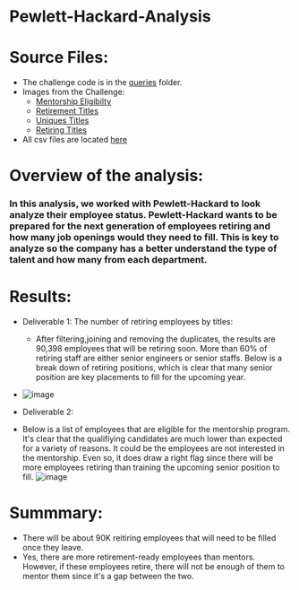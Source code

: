 # Pewlett-Hackard-Analysis
# Source Files: 
* The challenge code is in the [queries](https://github.com/icheung487/Pewlett-Hackard-Analysis/tree/main/Queries) folder.
* Images from the Challenge: 
  * [Mentorship Eligibilty](https://github.com/icheung487/Pewlett-Hackard-Analysis/blob/main/Images%20/Mentorship_Eligibilty.png)
  * [Retirement Titles](https://github.com/icheung487/Pewlett-Hackard-Analysis/blob/main/Images%20/Retirement_titles.png)
  * [Uniques Titles](https://github.com/icheung487/Pewlett-Hackard-Analysis/blob/main/Images%20/Uniques_titles.png)
  * [Retiring Titles](https://github.com/icheung487/Pewlett-Hackard-Analysis/tree/main/Images)
* All csv files are located [here](https://github.com/icheung487/Pewlett-Hackard-Analysis/tree/main/Data)

# Overview of the analysis: 
### In this analysis, we worked with Pewlett-Hackard to look analyze their employee status.  Pewlett-Hackard wants to be prepared for the next generation of employees retiring and how many job openings would they need to fill.  This is key to analyze so the company has a better understand the type of talent and how many from each department. 

# Results: 
* Deliverable 1: The number of retiring employees by titles: 
  * After filtering,joining and removing the duplicates, the results are 90,398 employees that will be retiring soon. More than 60% of retiring staff are either senior engineers or senior staffs. Below is a break down of retiring positions, which is clear that many senior position are key placements to fill for the upcoming year.
* ![image](https://user-images.githubusercontent.com/83436302/143725510-f4c621ab-91b2-4174-9677-102e8dfbaa13.png)


* Deliverable 2:  
* Below is a list of employees that are eligible for the mentorship program. It's clear that the qualifiying candidates are much lower than expected for a variety of reasons.  It could be the employees are not interested in the mentorship.  Even so, it does draw a right flag since there will be more employees retiring than training the upcoming senior position to fill. 
![image](https://user-images.githubusercontent.com/83436302/143725966-4b5ce2f5-db11-4448-ab78-73a376ff722f.png)


# Summmary: 
* There will be about 90K reitiring employees that will need to be filled once they leave.
* Yes, there are more retirement-ready employees than mentors.  However, if these employees retire, there will not be enough of them to mentor them since it's a gap between the two. 
